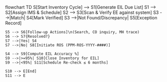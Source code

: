 flowchart TD
    S[Start Inventory Cycle] --> S1[Generate EIL Due List]
    S1 --> S2[Assign IMS & Schedule]
    S2 --> S3[Scan & Verify EE against system]
    S3 -->|Match| S4[Mark Verified]
    S3 -->|Not Found/Discrepancy| S5[Exception Record]

    S5 --> S6[Follow-up Actions]\n(Search, CO inquiry, MH trace)
    S6 --> S7{Resolved?}
    S7 -->|Yes| S4
    S7 -->|No| S8[Initiate ROS (PPM-ROS-YYYY-####)]

    S4 --> S9[Compute EIL Accuracy %]
    S9 -->|>=95%| S10[Close Inventory for EIL]
    S9 -->|<95%| S11[Schedule Re-check ≤ 6 months]

    S10 --> E[End]
    S11 --> E
